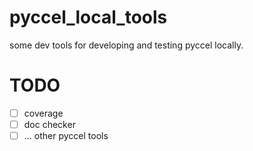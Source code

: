 # pyccel_local_tools
some dev tools for developing and testing pyccel locally.
# TODO
- [ ] coverage
- [ ] doc checker
- [ ] ... other pyccel tools
